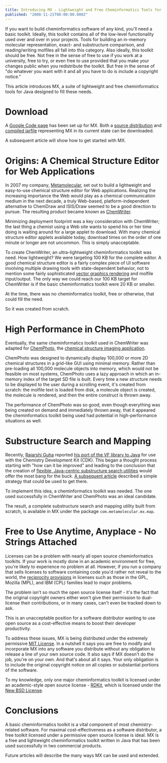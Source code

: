 ```yaml
---
title: Introducing MX - Lightweight and Free Cheminformatics Tools for Java
published: "2008-11-21T00:00:00.000Z"
---
```


If you want to build cheminformatics software of any kind, you'll need a basic toolkit. Ideally, this toolkit contains all of the low-level functionality used over and over in your projects. Tools for building an in-memory molecular representation, exact- and substructure comparison, and reading/writing molfiles all fall into this category. Also ideally, this toolkit should be free. Not free in the sense of free to use if you work at a university, free to try, or even free to use provided that you make your changes public when you redistribute the toolkit. But free in the sense of "do whatever you want with it and all you have to do is include a copyright notice."

This article introduces MX, a suite of lightweight and free cheminformatics tools for Java designed to fill these needs.

# Download

A [Google Code page](http://code.google.com/p/mx-java/) has been set up for MX. Both a [source distribution](http://mx-java.googlecode.com/files/mx-0.103.0-src.tar.gz) and [compiled jarfile](http://mx-java.googlecode.com/files/mx-0.103.0.jar) representing MX in its current state can be downloaded.

A subsequent article will show how to get started with MX.

# Origins: A Chemical Structure Editor for Web Applications

In 2007 my company, [Metamolecular](http://metamolecular.com), set out to build a lightweight and easy-to-use chemical structure editor for Web applications. Realizing the increasing importance the Web would play as a chemical communication medium in the next decade, a truly Web-based, platform-independent alternative to ChemDraw and ISIS/Draw seemed to be a good direction to pursue. The resulting product became known as [ChemWriter](http://metamolecular.com/chemwriter).

Minimizing deployment footprint was a key consideration with ChemWriter; the last thing a chemist using a Web site wants to spend his or her time doing is waiting around for a large applet to download. With many chemical structure editor applets available today, download times on the order of one minute or longer are not uncommon. This is simply unacceptable.

To create ChemWriter, an ultra-lightweight cheminformatics toolkit was need. How lightweight? We were targeting 100 KB for the complete editor. A good chemical structure editor is a fairly complex piece of UI software involving multiple drawing tools with state-dependent behavior, not to mention some fairly sophisticated [vector graphics rendering](/articles/2008/10/31/a-simple-vector-graphics-api-for-chemical-structure-output-part-1-in-search-of-a-simplifying-approach-for-chemphoto) and molfile input/output. The only way we could reach our 100 KB target for ChemWriter is if the basic cheminformatics toolkit were 20 KB or smaller.

At the time, there was no cheminformatics toolkit, free or otherwise, that could fill the need.

So it was created from scratch.

# High Performance in ChemPhoto

Eventually, the same cheminformatics toolkit used in ChemWriter was adapted for [ChemPhoto](http://metamolecular.com/chemphoto), the [chemical structure imaging application](/articles/2008/09/08/smarter-cheminformatics-from-sd-file-to-image-collection-with-chemphoto).

ChemPhoto was designed to dynamically display 100,000 or more 2D chemical structures in a grid-like GUI using minimal memory. Rather than pre-loading all 100,000 molecule objects into memory, which would not be feasible on most systems, ChemPhoto uses a lazy approach in which an in-memory index of the target SD file is built. Every time a new structure needs to be displayed to the user during a scrolling event, it's created from scratch: the molfile text is loaded from disk, a molecule object is created, the molecule is rendered, and then the entire construct is thrown away.

The performance of ChemPhoto was so good, even though everything was being created on demand and immediately thrown away, that it appeared the cheminformatics toolkit being used had potential in high-performance situations as well.

# Substructure Search and Mapping

Recently, [Rajarshi Guha](http://rguha.wordpress.com/) reported [his port of the VF library to Java](http://rguha.wordpress.com/2008/09/19/faster-substructure-search-in-the-cdk) for use with the Chemistry Development Kit (CDK). This began a thought process starting with "how can it be improved" and leading to the conclusion that the creation of [flexible, Java-centric substructure search utilities](/articles/2008/11/13/one-of-these-things-is-not-like-the-other) would offer the most bang for the buck. [A subsequent article](/articles/2008/11/17/substructure-search-from-scratch-in-java-part-1-the-atom-mapping-problem) described a simple strategy that could be used to get there.

To implement this idea, a cheminformatics toolkit was needed. The one used successfully in ChemWriter and ChemPhoto was an ideal candidate.

The result, a complete substructure search and mapping utility built from scratch, is available in MX under the package <code>com.metamolecular.mx.map</code>.

# Free to Use Anytime, Anyplace - No Strings Attached

Licenses can be a problem with nearly all open source cheminformatics toolkits. If your work is mostly done in an academic environment for free, you're likely to experience no problem at all. However, if you run a company that sells licenses to software containing code you'd rather not reveal to the world, the [reciprocity provisions](/articles/2006/12/29/dispelling-open-source-confusion-an-introduction-to-licenses) in licenses such as those in the GPL, Mozilla (MPL), and IBM (CPL) families lead to major problems.

The problem isn't so much the open source license itself - it's the fact that the original copyright owners either won't give their permission to dual-license their contributions, or in many cases, can't even be tracked down to ask.

This is an unacceptable position for a software distributor wanting to use open source as a cost-effective means to boost their developer productivity.

To address these issues, MX is being distributed under the extremely permissive [MIT License](http://www.opensource.org/licenses/mit-license.php). In a nutshell it says you are free to modify and incorporate MX into any software you distribute without any obligation to release a line of your own source code. It also says if MX doesn't do the job, you're on your own. And that's about all it says. Your only obligation is to include the original copyright notice on all copies or substantial portions of the software.

To my knowledge, only one major cheminformatics toolkit is licensed under an academic-style open source license - [RDKit](http://www.rdkit.org/), which is licensed under the [New BSD License](http://www.opensource.org/licenses/bsd-license.php).

# Conclusions

A basic cheminformatics toolkit is a vital component of most chemistry-related software. For maximal cost-effectiveness as a software distributor, a free toolkit licensed under a permissive open source license is ideal. MX is a free and lightweight cheminformatics toolkit written in Java that has been used successfully in two commercial products.

Future articles will describe the many ways MX can be used and extended.